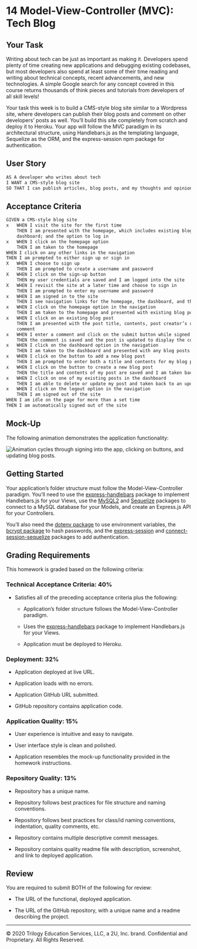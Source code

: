 # 14 Model-View-Controller (MVC): Tech Blog

## Your Task

Writing about tech can be just as important as making it. Developers spend plenty of time creating new applications and debugging existing codebases, but most developers also spend at least some of their time reading and writing about technical concepts, recent advancements, and new technologies. A simple Google search for any concept covered in this course returns thousands of think pieces and tutorials from developers of all skill levels!

Your task this week is to build a CMS-style blog site similar to a Wordpress site, where developers can publish their blog posts and comment on other developers’ posts as well. You’ll build this site completely from scratch and deploy it to Heroku. Your app will follow the MVC paradigm in its architectural structure, using Handlebars.js as the templating language, Sequelize as the ORM, and the express-session npm package for authentication.

## User Story

```md
AS A developer who writes about tech
I WANT a CMS-style blog site
SO THAT I can publish articles, blog posts, and my thoughts and opinions
```

## Acceptance Criteria

```md
GIVEN a CMS-style blog site
x   WHEN I visit the site for the first time
    THEN I am presented with the homepage, which includes existing blog posts if any have been posted; navigation links for the homepage and the    
    dashboard; and the option to log in
x   WHEN I click on the homepage option
    THEN I am taken to the homepage
WHEN I click on any other links in the navigation
THEN I am prompted to either sign up or sign in
X   WHEN I choose to sign up
    THEN I am prompted to create a username and password
X   WHEN I click on the sign-up button
    THEN my user credentials are saved and I am logged into the site
X   WHEN I revisit the site at a later time and choose to sign in
    THEN I am prompted to enter my username and password
x   WHEN I am signed in to the site
    THEN I see navigation links for the homepage, the dashboard, and the option to log out
x   WHEN I click on the homepage option in the navigation
    THEN I am taken to the homepage and presented with existing blog posts that include the post title and the date created
x   WHEN I click on an existing blog post
    THEN I am presented with the post title, contents, post creator’s username, and date created for that post and have the option to leave a 
    comment
x   WHEN I enter a comment and click on the submit button while signed in
    THEN the comment is saved and the post is updated to display the comment, the comment creator’s username, and the date created
x   WHEN I click on the dashboard option in the navigation
    THEN I am taken to the dashboard and presented with any blog posts I have already created and the option to add a new blog post
x   WHEN I click on the button to add a new blog post
    THEN I am prompted to enter both a title and contents for my blog post
x   WHEN I click on the button to create a new blog post
    THEN the title and contents of my post are saved and I am taken back to an updated dashboard with my new blog post
x   WHEN I click on one of my existing posts in the dashboard
    THEN I am able to delete or update my post and taken back to an updated dashboard
x   WHEN I click on the logout option in the navigation
    THEN I am signed out of the site
WHEN I am idle on the page for more than a set time
THEN I am automatically signed out of the site 
```

## Mock-Up

The following animation demonstrates the application functionality:

![Animation cycles through signing into the app, clicking on buttons, and updating blog posts.](./Assets/14-mvc-homework-demo-01.gif) 

## Getting Started

Your application’s folder structure must follow the Model-View-Controller paradigm. You’ll need to use the [express-handlebars](https://www.npmjs.com/package/express-handlebars) package to implement Handlebars.js for your Views, use the [MySQL2](https://www.npmjs.com/package/mysql2) and [Sequelize](https://www.npmjs.com/package/sequelize) packages to connect to a MySQL database for your Models, and create an Express.js API for your Controllers.

You’ll also need the [dotenv package](https://www.npmjs.com/package/dotenv) to use environment variables, the [bcrypt package](https://www.npmjs.com/package/bcrypt) to hash passwords, and the [express-session](https://www.npmjs.com/package/express-session) and [connect-session-sequelize](https://www.npmjs.com/package/connect-session-sequelize) packages to add authentication.

## Grading Requirements

This homework is graded based on the following criteria:

### Technical Acceptance Criteria: 40%

* Satisfies all of the preceding acceptance criteria plus the following:

    * Application’s folder structure follows the Model-View-Controller paradigm.

    * Uses the [express-handlebars](https://www.npmjs.com/package/express-handlebars) package to implement Handlebars.js for your Views.

    * Application must be deployed to Heroku.

### Deployment: 32%

* Application deployed at live URL.

* Application loads with no errors.

* Application GitHub URL submitted.

* GitHub repository contains application code.

### Application Quality: 15%

* User experience is intuitive and easy to navigate.

* User interface style is clean and polished.

* Application resembles the mock-up functionality provided in the homework instructions.

### Repository Quality: 13%

* Repository has a unique name.

* Repository follows best practices for file structure and naming conventions.

* Repository follows best practices for class/id naming conventions, indentation, quality comments, etc.

* Repository contains multiple descriptive commit messages.

* Repository contains quality readme file with description, screenshot, and link to deployed application.

## Review

You are required to submit BOTH of the following for review:

* The URL of the functional, deployed application.

* The URL of the GitHub repository, with a unique name and a readme describing the project.

---

 © 2020 Trilogy Education Services, LLC, a 2U, Inc. brand. Confidential and Proprietary. All Rights Reserved.